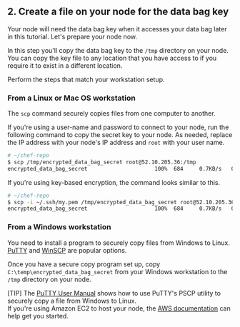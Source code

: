 ## 2. Create a file on your node for the data bag key

Your node will need the data bag key when it accesses your data bag later in this tutorial. Let's prepare your node now.

In this step you'll copy the data bag key to the <code class="file-path">/tmp</code> directory on your node. You can copy the key file to any location that you have access to if you require it to exist in a different location.

Perform the steps that match your workstation setup.

### From a Linux or Mac OS workstation

The `scp` command securely copies files from one computer to another.

If you're using a user-name and password to connect to your node, run the following command to copy the secret key to your node. As needed, replace the IP address with your node's IP address and `root` with your user name.

```bash
# ~/chef-repo
$ scp /tmp/encrypted_data_bag_secret root@52.10.205.36:/tmp
encrypted_data_bag_secret                     100%  684     0.7KB/s   00:00
```

If you're using key-based encryption, the command looks similar to this.

```bash
# ~/chef-repo
$ scp -i ~/.ssh/my.pem /tmp/encrypted_data_bag_secret root@52.10.205.36:/tmp
encrypted_data_bag_secret                     100%  684     0.7KB/s   00:00
```

### From a Windows workstation

You need to install a program to securely copy files from Windows to Linux. [PuTTY](http://www.chiark.greenend.org.uk/~sgtatham/putty/) and [WinSCP](http://winscp.net) are popular options.

Once you have a secure copy program set up, copy <code class="file-path">C:\\temp\\encrypted\_data\_bag\_secret</code> from your Windows workstation to the <code class="file-path">/tmp</code> directory on your node.

[TIP] The [PuTTY User Manual](http://the.earth.li/~sgtatham/putty/0.60/htmldoc/Chapter5.html) shows how to use PuTTY's PSCP utility to securely copy a file from Windows to Linux.<br>If you're using Amazon EC2 to host your node, the [AWS documentation](http://docs.aws.amazon.com/AWSEC2/latest/UserGuide/putty.html) can help get you started.
